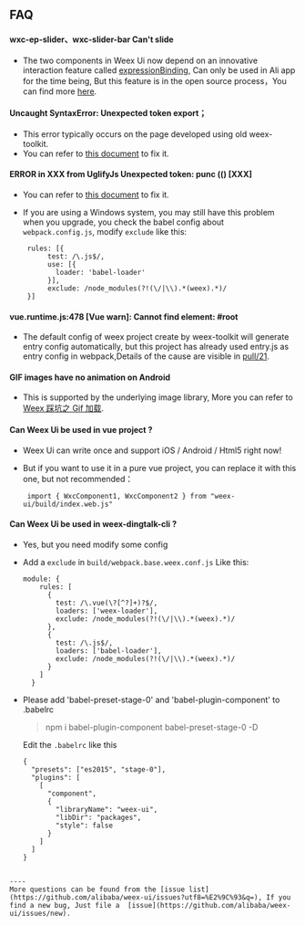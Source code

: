 ## FAQ

#### wxc-ep-slider、wxc-slider-bar Can't slide
- The two components in Weex Ui now depend on an innovative interaction feature called [expressionBinding](https://github.com/alibaba/weex/issues/1730), Can only be used in Ali app for the time being, But this feature is in the open source process，You can find more [here](https://github.com/alibaba/weex-ui/issues/6).

#### Uncaught SyntaxError: Unexpected token export；
- This error typically occurs on the page developed using old weex-toolkit.
- You can refer to [this document](https://alibaba.github.io/weex-ui/#/with-weex-toolkit) to fix it.

#### ERROR in XXX from UglifyJs Unexpected token: punc (() [XXX] 
- You can refer to [this document](https://alibaba.github.io/weex-ui/#/with-weex-toolkit) to fix it.
- If you are using a Windows system, you may still have this problem when you upgrade, you check the babel config about `webpack.config.js`, modify `exclude` like this:

   ```
    rules: [{
         test: /\.js$/,
         use: [{
           loader: 'babel-loader'
         }],
         exclude: /node_modules(?!(\/|\\).*(weex).*)/
    }]
   ```

#### vue.runtime.js:478 [Vue warn]: Cannot find element: #root
- The default config of weex project create by weex-toolkit will generate entry config automatically, but this project has already used entry.js as entry config in webpack,Details of the cause are visible in [pull/21](https://github.com/zwwill/yanxuan-weex-demo/pull/21).

#### GIF images have no animation on Android
- This is supported by the underlying image library, More you can refer to [Weex 踩坑之 Gif 加载](https://zhoukekestar.github.io/notes/2017/07/17/weex-gif.html).

#### Can Weex Ui be used in vue project ?
- Weex Ui can write once and support iOS / Android / Html5 right now!
- But if you want to use it in a pure vue project, you can replace it with this one, but not recommended：

    ```
     import { WxcComponent1, WxcComponent2 } from "weex-ui/build/index.web.js"
    ```

#### Can Weex Ui be used in weex-dingtalk-cli ?
- Yes, but you need modify some config
- Add a `exclude` in `build/webpack.base.weex.conf.js` Like this:

  ```
  module: {
      rules: [
        {
          test: /\.vue(\?[^?]+)?$/,
          loaders: ['weex-loader'],
          exclude: /node_modules(?!(\/|\\).*(weex).*)/
        },
        {
          test: /\.js$/,
          loaders: ['babel-loader'],
          exclude: /node_modules(?!(\/|\\).*(weex).*)/
        }
      ]
    }
  ```
- Please add 'babel-preset-stage-0' and 'babel-plugin-component' to .babelrc
  
  > npm i babel-plugin-component babel-preset-stage-0  -D
  
  Edit the `.babelrc` like this
  
  ```
  {
    "presets": ["es2015", "stage-0"],
    "plugins": [
      [
        "component",
        {
          "libraryName": "weex-ui",
          "libDir": "packages",
          "style": false
        }
      ]
    ]
  }
 ```

---- 
More questions can be found from the [issue list](https://github.com/alibaba/weex-ui/issues?utf8=%E2%9C%93&q=), If you find a new bug, Just file a  [issue](https://github.com/alibaba/weex-ui/issues/new).

